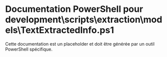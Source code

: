 # Documentation PowerShell pour development\scripts\extraction\models\TextExtractedInfo.ps1

Cette documentation est un placeholder et doit être générée par un outil PowerShell spécifique.
